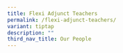 ```yaml
---
title: Flexi Adjunct Teachers
permalink: /flexi-adjunct-teachers/
variant: tiptap
description: ""
third_nav_title: Our People
---
```

